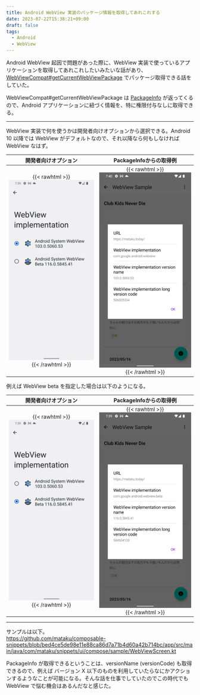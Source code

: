 ```yaml
---
title: Android WebView 実装のパッケージ情報を取得してあれこれする
date: 2023-07-22T15:38:21+09:00
draft: false
tags:
  - Android
  - WebView
---
```


Android WebView 起因で問題があった際に、WebView 実装で使っているアプリケーションを取得してあれこれしたいみたいな話があり、[WebViewCompat#getCurrentWebViewPackage](https://developer.android.com/reference/androidx/webkit/WebViewCompat#getCurrentWebViewPackage(android.content.Context)) でパッケージ取得できる話をしていた。

WebViewCompat#getCurrentWebViewPackage は [PackageInfo](https://developer.android.com/reference/android/content/pm/PackageInfo) が返ってくるので、Android アプリケーションに紐づく情報を、特に権限付与なしに取得できる。

- - -

WebView 実装で何を使うかは開発者向けオプションから選択できる。Android 10 以降では WebView がデフォルトなので、それ以降なら何もしなければ WebView なはず。

| 開発者向けオプション  | PackageInfoからの取得例 |
| :--: | :--: |
| {{< rawhtml >}} <img src="./webview.png" width="400" /> {{< /rawhtml >}} | {{< rawhtml >}} <img src="./webview_info.png" width="400" /> {{< /rawhtml >}} |


例えば WebView beta を指定した場合は以下のようになる。

| 開発者向けオプション | PackageInfoからの取得例 |
| :--: | :--: |
| {{< rawhtml >}} <img src="./webview_beta.png" width="400" /> {{< /rawhtml >}} | {{< rawhtml >}} <img src="./webview_beta_info.png" width="400" /> {{< /rawhtml >}} |

- - - 

サンプルは以下。  
https://github.com/mataku/composable-snippets/blob/bed4ce5de98e11e88ca86d7a71b4d60a42b714bc/app/src/main/java/com/mataku/snippets/ui/compose/sample/WebViewScreen.kt

PackageInfo が取得できるということは、versionName (versionCode) も取得できるので、例えば バージョン X 以下のものを利用していたらなにかアクションするようなことが可能になる。そんな話を仕事でしていたのでこの時代でも WebView で悩む機会はあるんだなと感じた。
